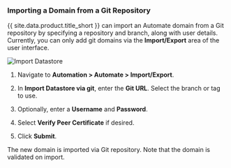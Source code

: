 ### Importing a Domain from a Git Repository

{{ site.data.product.title_short }} can import an Automate domain from a Git repository by
specifying a repository and branch, along with user details. Currently,
you can only add git domains via the **Import/Export** area of the user
interface.

![Import Datastore](../images/import-datastore.png)

1.  Navigate to **Automation > Automate > Import/Export**.

2.  In **Import Datastore via git**, enter the **Git URL**. Select the
    branch or tag to use.

3.  Optionally, enter a **Username** and **Password**.

4.  Select **Verify Peer Certificate** if desired.

5.  Click **Submit**.

The new domain is imported via Git repository. Note that the domain is
validated on import.
